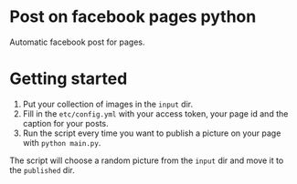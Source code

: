 # Post on facebook pages python
Automatic facebook post for pages.

# Getting started
1. Put your collection of images in the `input` dir.
2. Fill in the `etc/config.yml` with your access token, your page id and the caption for your posts.
3. Run the script every time you want to publish a picture on your page with `python main.py`.

The script will choose a random picture from the `input` dir and move it to the `published` dir.

